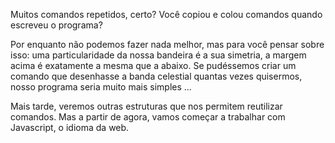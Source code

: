 Muitos comandos repetidos, certo? Você copiou e colou comandos quando escreveu o programa?

Por enquanto não podemos fazer nada melhor, mas para você pensar sobre isso: uma particularidade da nossa bandeira é a sua simetria, a margem acima é exatamente a mesma que a abaixo. Se pudéssemos criar um comando que desenhasse a banda celestial quantas vezes quisermos, nosso programa seria muito mais simples ...

Mais tarde, veremos outras estruturas que nos permitem reutilizar comandos. Mas a partir de agora, vamos começar a trabalhar com Javascript, o idioma da web.